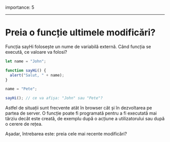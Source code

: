 importance: 5

---

# Preia o funcție ultimele modificări?

Funcția sayHi folosește un nume de variabilă externă. Când funcția se execută, ce valoare va folosi?

```js
let name = "John";

function sayHi() {
  alert("Salut, " + name);
}

name = "Pete";

sayHi(); // ce va afișa: "John" sau "Pete"?
```

Astfel de situații sunt frecvente atât în browser cât și în dezvoltarea pe partea de server. O funcție poate fi programată pentru a fi executată mai târziu decât este creată, de exemplu după o acțiune a utilizatorului sau după o cerere de rețea.

Așadar, întrebarea este: preia cele mai recente modificări?
